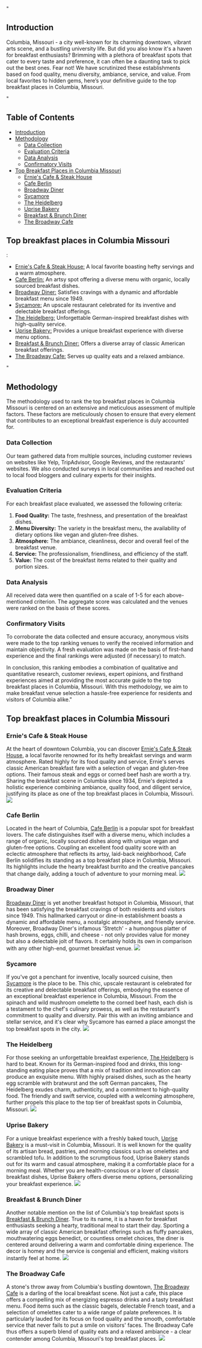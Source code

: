 "<h2>Introduction</h2>
<p>Columbia, Missouri - a city well-known for its charming downtown, vibrant arts scene, and a bustling university life. But did you also know it's a haven for breakfast enthusiasts? Brimming with a plethora of breakfast spots that cater to every taste and preference, it can often be a daunting task to pick out the best ones. Fear not! We have scrutinized these establishments based on food quality, menu diversity, ambiance, service, and value. From local favorites to hidden gems, here’s your definitive guide to the top breakfast places in Columbia, Missouri.</p>"

<h2> Table of Contents </h2> 
<ul> 
<li> <a href='#introduction'>Introduction</a> </li> 
<li> <a href='#methodology'>Methodology</a> 
   <ul>
   <li><a href='#data_collection'>Data Collection</a></li>
   <li><a href='#evaluation_criteria'>Evaluation Criteria</a></li>
   <li><a href='#data_analysis'>Data Analysis</a></li>
   <li><a href='#confirmatory_visits'>Confirmatory Visits</a></li>
   </ul>
</li> 
<li> <a href='#top_breakfast_places'>Top Breakfast Places in Columbia Missouri</a>
   <ul>
   <li><a href='#ernies'>Ernie's Cafe & Steak House</a></li>
   <li><a href='#cafe_berlin'>Cafe Berlin</a></li>
   <li><a href='#broadway_diner'>Broadway Diner</a></li>
   <li><a href='#sycamore'>Sycamore</a></li>
   <li><a href='#heidelberg'>The Heidelberg</a></li>
   <li><a href='#uprise_bakery'>Uprise Bakery</a></li>
   <li><a href='#breakfast_brunch_diner'>Breakfast & Brunch Diner</a></li>
   <li><a href='#broadway_cafe'>The Broadway Cafe</a></li>
   </ul>
</li>
</ul>

<h2>Top breakfast places in Columbia Missouri</h2>:
<ul> 
<li> <a href='https://www.erniescolumbia.com/'>Ernie's Cafe & Steak House:</a> A local favorite boasting hefty servings and a warm atmosphere. </li>
<li> <a href='https://www.cafeberlincomo.com/'>Cafe Berlin:</a> An artsy spot offering a diverse menu with organic, locally sourced breakfast dishes. </li>
<li> <a href='http://www.broadwaydinercomo.com/'>Broadway Diner:</a> Satisfies cravings with a dynamic and affordable breakfast menu since 1949. </li>
<li> <a href='https://www.sycamorerestaurant.com/'>Sycamore:</a> An upscale restaurant celebrated for its inventive and delectable breakfast offerings. </li>
<li> <a href='https://www.theheidelberg.com/'>The Heidelberg:</a> Unforgettable German-inspired breakfast dishes with high-quality service. </li>
<li> <a href='http://www.uprisebakery.com/'>Uprise Bakery:</a> Provides a unique breakfast experience with diverse menu options. </li>
<li> <a href='http://www.breakfastbrunchcomo.com/'>Breakfast & Brunch Diner:</a> Offers a diverse array of classic American breakfast offerings. </li>
<li> <a href='http://thebroadwaycafecomo.com/'>The Broadway Cafe:</a> Serves up quality eats and a relaxed ambiance. </li>
</ul>

"<h2>Methodology</h2>

The methodology used to rank the top breakfast places in Columbia Missouri is centered on an extensive and meticulous assessment of multiple factors. These factors are meticulously chosen to ensure that every element that contributes to an exceptional breakfast experience is duly accounted for. 

<h3>Data Collection</h3>
<p>Our team gathered data from multiple sources, including customer reviews on websites like Yelp, TripAdvisor, Google Reviews, and the restaurants' websites. We also conducted surveys in local communities and reached out to local food bloggers and culinary experts for their insights.</p>

<h3>Evaluation Criteria</h3>
<p>For each breakfast place evaluated, we assessed the following criteria:</p>

<ol>
    <li><b>Food Quality:</b> The taste, freshness, and presentation of the breakfast dishes.</li>
    <li><b>Menu Diversity:</b> The variety in the breakfast menu, the availability of dietary options like vegan and gluten-free dishes.</li>
    <li><b>Atmosphere:</b> The ambiance, cleanliness, decor and overall feel of the breakfast venue.</li>
    <li><b>Service:</b> The professionalism, friendliness, and efficiency of the staff.</li>
    <li><b>Value:</b> The cost of the breakfast items related to their quality and portion sizes.</li>
</ol>

<h3>Data Analysis</h3>

<p>All received data were then quantified on a scale of 1-5 for each above-mentioned criterion. The aggregate score was calculated and the venues were ranked on the basis of these scores.</p>

<h3>Confirmatory Visits</h3>

<p>To corroborate the data collected and ensure accuracy, anonymous visits were made to the top ranking venues to verify the received information and maintain objectivity. A fresh evaluation was made on the basis of first-hand experience and the final rankings were adjusted (if necessary) to match.</p>

In conclusion, this ranking embodies a combination of qualitative and quantitative research, customer reviews, expert opinions, and firsthand experiences aimed at providing the most accurate guide to the top breakfast places in Columbia, Missouri. With this methodology, we aim to make breakfast venue selection a hassle-free experience for residents and visitors of Columbia alike."</p>


<h2> Top breakfast places in Columbia Missouri </h2>

<h3>Ernie's Cafe & Steak House</h3>
<p>At the heart of downtown Columbia, you can discover <a href="https://www.erniescolumbia.com/">Ernie's Cafe & Steak House</a>, a local favorite renowned for its hefty breakfast servings and warm atmosphere. Rated highly for its food quality and service, Ernie's serves classic American breakfast fare with a selection of vegan and gluten-free options. Their famous steak and eggs or corned beef hash are worth a try. Sharing the breakfast scene in Columbia since 1934, Ernie's depicted a holistic experience combining ambiance, quality food, and diligent service, justifying its place as one of the top breakfast places in Columbia, Missouri. <img src="."></p>

<h3>Cafe Berlin</h3>
<p>Located in the heart of Columbia, <a href="https://www.cafeberlincomo.com/">Cafe Berlin</a> is a popular spot for breakfast lovers. The cafe distinguishes itself with a diverse menu, which includes a range of organic, locally sourced dishes along with unique vegan and gluten-free options. Coupling an excellent food quality score with an eclectic atmosphere that reflects its artsy, laid-back neighborhood, Cafe Berlin solidifies its standing as a top breakfast place in Columbia, Missouri. Its highlights include the hearty breakfast burrito and the creative pancakes that change daily, adding a touch of adventure to your morning meal. <img src="."></p>

<h3>Broadway Diner</h3>
<p><a href="http://www.broadwaydinercomo.com/">Broadway Diner</a> is yet another breakfast hotspot in Columbia, Missouri, that has been satisfying the breakfast cravings of both residents and visitors since 1949. This hallmarked carryout or dine-in establishment boasts a dynamic and affordable menu, a nostalgic atmosphere, and friendly service. Moreover, Broadway Diner's infamous 'Stretch' - a humongous platter of hash browns, eggs, chilli, and cheese - not only provides value for money but also a delectable jolt of flavors. It certainly holds its own in comparison with any other high-end, gourmet breakfast venue. <img src="."></p>

<h3>Sycamore</h3>
<p>If you've got a penchant for inventive, locally sourced cuisine, then <a href="https://www.sycamorerestaurant.com/">Sycamore</a> is the place to be. This chic, upscale restaurant is celebrated for its creative and delectable breakfast offerings, embodying the essence of an exceptional breakfast experience in Columbia, Missouri. From the spinach and wild mushroom omelette to the corned beef hash, each dish is a testament to the chef's culinary prowess, as well as the restaurant's commitment to quality and diversity. Pair this with an inviting ambiance and stellar service, and it's clear why Sycamore has earned a place amongst the top breakfast spots in the city. <img src="."></p>

<h3>The Heidelberg</h3>
<p>For those seeking an unforgettable breakfast experience, <a href="https://www.theheidelberg.com/">The Heidelberg</a> is hard to beat. Known for its German-inspired food and drinks, this long-standing eating place proves that a mix of tradition and innovation can produce an exquisite menu. With highly praised dishes, such as the hearty egg scramble with bratwurst and the soft German pancakes, The Heidelberg exudes charm, authenticity, and a commitment to high-quality food. The friendly and swift service, coupled with a welcoming atmosphere, further propels this place to the top tier of breakfast spots in Columbia, Missouri. <img src="."></p>

<h3>Uprise Bakery</h3>
<p>For a unique breakfast experience with a freshly baked touch, <a href="http://www.uprisebakery.com/">Uprise Bakery</a> is a must-visit in Columbia, Missouri. It is well known for the quality of its artisan bread, pastries, and morning classics such as omelettes and scrambled tofu. In addition to the scrumptious food, Uprise Bakery stands out for its warm and casual atmosphere, making it a comfortable place for a morning meal. Whether you are health-conscious or a lover of classic breakfast dishes, Uprise Bakery offers diverse menu options, personalizing your breakfast experience. <img src="."></p>

<h3>Breakfast & Brunch Diner</h3>
<p>Another notable mention on the list of Columbia's top breakfast spots is <a href="http://www.breakfastbrunchcomo.com/">Breakfast & Brunch Diner</a>. True to its name, it is a haven for breakfast enthusiasts seeking a hearty, traditional meal to start their day. Sporting a wide array of classic American breakfast offerings such as fluffy pancakes, mouthwatering eggs benedict, or countless omelet choices, the diner is centered around delivering a warm and comfortable dining experience. The decor is homey and the service is congenial and efficient, making visitors instantly feel at home. <img src="."></p>

<h3>The Broadway Cafe</h3>
<p>A stone's throw away from Columbia's bustling downtown, <a href="http://thebroadwaycafecomo.com/">The Broadway Cafe</a> is a darling of the local breakfast scene. Not just a cafe, this place offers a compelling mix of energizing espresso drinks and a tasty breakfast menu. Food items such as the classic bagels, delectable French toast, and a selection of omelettes cater to a wide range of palate preferences. It is particularly lauded for its focus on food quality and the smooth, comfortable service that never fails to put a smile on visitors' faces. The Broadway Cafe thus offers a superb blend of quality eats and a relaxed ambiance - a clear contender among Columbia, Missouri's top breakfast places. <img src="."></p>

